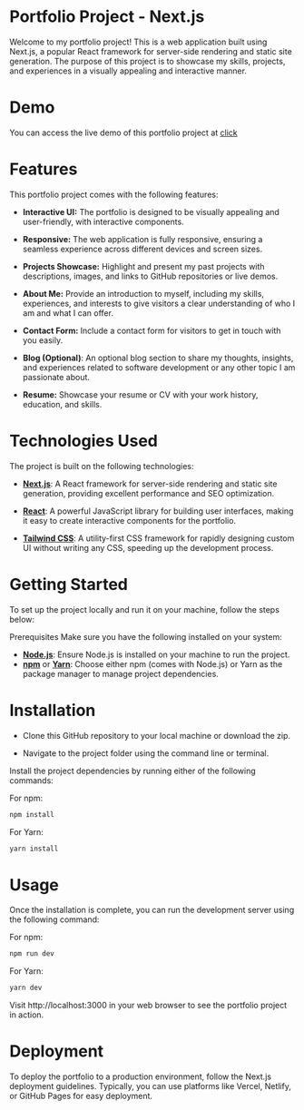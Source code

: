
# Portfolio Project - Next.js

Welcome to my portfolio project! This is a web application built using Next.js, a popular React framework for server-side rendering and static site generation. The purpose of this project is to showcase my skills, projects, and experiences in a visually appealing and interactive manner.

# Demo
You can access the live demo of this portfolio project at [click](http://portfoliosp.vercel.app)



# Features
This portfolio project comes with the following features:

- **Interactive UI:** The portfolio is designed to be visually appealing and user-friendly, with interactive components.

- **Responsive:** The web application is fully responsive, ensuring a seamless experience across different devices and screen sizes.

- **Projects Showcase:** Highlight and present my past projects with descriptions, images, and links to GitHub repositories or live demos.

- **About Me:** Provide an introduction to myself, including my skills, experiences, and interests to give visitors a clear understanding of who I am and what I can offer.

- **Contact Form:** Include a contact form for visitors to get in touch with you easily.

- **Blog (Optional)**: An optional blog section to share my thoughts, insights, and experiences related to software development or any other topic I am passionate about.

- **Resume:** Showcase your resume or CV with your work history, education, and skills.

# Technologies Used
The project is built on the following technologies:

- [**Next.js**](https://nextjs.org/): A React framework for server-side rendering and static site generation, providing excellent performance and SEO optimization.


- [**React**](https://reactjs.org/): A powerful JavaScript library for building user interfaces, making it easy to create interactive components for the portfolio.

- [**Tailwind CSS**](https://tailwindcss.com/): A utility-first CSS framework for rapidly designing custom UI without writing any CSS, speeding up the development process.


# Getting Started
To set up the project locally and run it on your machine, follow the steps below:

Prerequisites
Make sure you have the following installed on your system:

- [**Node.js**](https://nodejs.org/): Ensure Node.js is installed on your machine to run the project.
- [**npm**](https://www.npmjs.com/) or [**Yarn**](https://yarnpkg.com/): Choose either npm (comes with Node.js) or Yarn as the package manager to manage project dependencies.

# Installation
- Clone this GitHub repository to your local machine or download the zip.

- Navigate to the project folder using the command line or terminal.

Install the project dependencies by running either of the following commands:

For npm:
```javascript
npm install
```

For Yarn:
```javascript
yarn install
```

# Usage
Once the installation is complete, you can run the development server using the following command:

For npm:
```javascript
npm run dev
```

For Yarn:
```javascript
yarn dev
```
Visit http://localhost:3000 in your web browser to see the portfolio project in action.

# Deployment
To deploy the portfolio to a production environment, follow the Next.js deployment guidelines. Typically, you can use platforms like Vercel, Netlify, or GitHub Pages for easy deployment.



